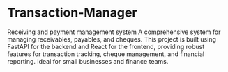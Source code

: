 # Transaction-Manager 
Receiving and payment management system 
A comprehensive system for managing receivables, payables, and cheques. This project is built using FastAPI for the backend and React for the frontend, providing robust features for transaction tracking, cheque management, and financial reporting. Ideal for small businesses and finance teams.
